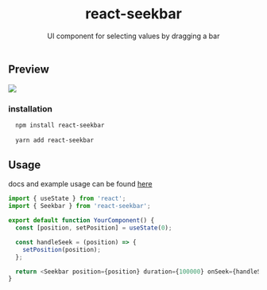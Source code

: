 <div align="center">
<h1>react-seekbar</h1>
UI component for selecting values by dragging a bar
</div>
<br>

## Preview
![](https://user-images.githubusercontent.com/23312485/232731418-940e36ef-5517-4ea6-955c-97e5f86628ac.gif)

### installation
```bash
  npm install react-seekbar
  
  yarn add react-seekbar
```

## Usage
docs and example usage can be found [here](https://6434e787cec6a786dfbadf52-ibqpiyyfop.chromatic.com/?path=/docs/example-seekbar--docs)
```typescript
import { useState } from 'react';
import { Seekbar } from 'react-seekbar';

export default function YourComponent() {
  const [position, setPosition] = useState(0);

  const handleSeek = (position) => {
    setPosition(position);
  };

  return <Seekbar position={position} duration={100000} onSeek={handleSeek} />;
}
```
